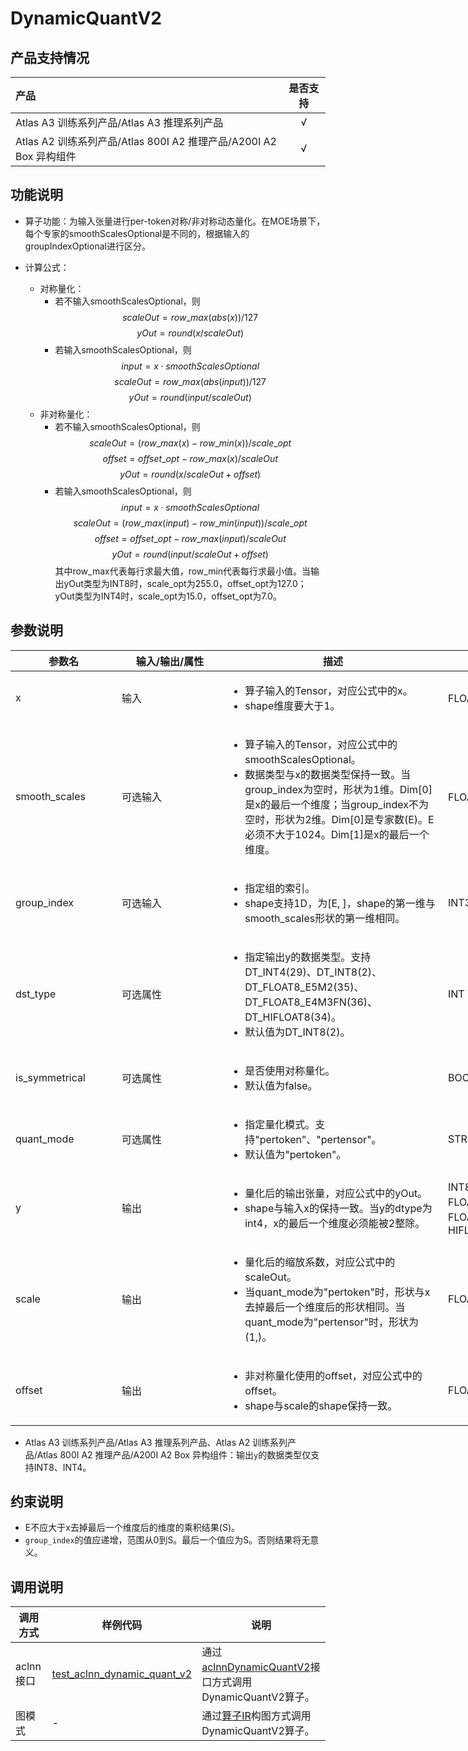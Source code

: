 # DynamicQuantV2

## 产品支持情况

| 产品                                                         | 是否支持 |
| :----------------------------------------------------------- | :------: |
| <term>Atlas A3 训练系列产品/Atlas A3 推理系列产品</term>     |    √     |
| <term>Atlas A2 训练系列产品/Atlas 800I A2 推理产品/A200I A2 Box 异构组件</term> |    √     |

## 功能说明

- 算子功能：为输入张量进行per-token对称/非对称动态量化。在MOE场景下，每个专家的smoothScalesOptional是不同的，根据输入的groupIndexOptional进行区分。

- 计算公式：
  - 对称量化：
    - 若不输入smoothScalesOptional，则
      $$
        scaleOut=row\_max(abs(x))/127
      $$
      $$
        yOut=round(x/scaleOut)
      $$
    - 若输入smoothScalesOptional，则
      $$
        input = x\cdot smoothScalesOptional
      $$
      $$
        scaleOut=row\_max(abs(input))/127
      $$
      $$
        yOut=round(input/scaleOut)
      $$
  - 非对称量化：
    - 若不输入smoothScalesOptional，则
      $$
        scaleOut=(row\_max(x) - row\_min(x))/scale\_opt
      $$
      $$
        offset=offset\_opt-row\_max(x)/scaleOut
      $$
      $$
        yOut=round(x/scaleOut+offset)
      $$
    - 若输入smoothScalesOptional，则
      $$
        input = x\cdot smoothScalesOptional
      $$
      $$
        scaleOut=(row\_max(input) - row\_min(input))/scale\_opt
      $$
      $$
        offset=offset\_opt-row\_max(input)/scaleOut
      $$
      $$
        yOut=round(input/scaleOut+offset)
      $$
  其中row\_max代表每行求最大值，row_min代表每行求最小值。当输出yOut类型为INT8时，scale_opt为255.0，offset_opt为127.0；yOut类型为INT4时，scale_opt为15.0，offset_opt为7.0。

## 参数说明

<table style="undefined;table-layout: fixed; width: 1005px"><colgroup>
  <col style="width: 170px">
  <col style="width: 170px">
  <col style="width: 352px">
  <col style="width: 213px">
  <col style="width: 100px">
  </colgroup>
  <thead>
    <tr>
      <th>参数名</th>
      <th>输入/输出/属性</th>
      <th>描述</th>
      <th>数据类型</th>
      <th>数据格式</th>
    </tr></thead>
  <tbody>
    <tr>
      <td>x</td>
      <td>输入</td>
      <td><ul><li>算子输入的Tensor，对应公式中的x。</li><li>shape维度要大于1。</li></ul></td>
      <td>FLOAT16、BFLOAT16</td>
      <td>ND</td>
    </tr>
    <tr>
      <td>smooth_scales</td>
      <td>可选输入</td>
      <td><ul><li>算子输入的Tensor，对应公式中的smoothScalesOptional。</li><li>数据类型与x的数据类型保持一致。当group_index为空时，形状为1维。Dim[0]是x的最后一个维度；当group_index不为空时，形状为2维。Dim[0]是专家数(E)。E必须不大于1024。Dim[1]是x的最后一个维度。</li></ul></td>
      <td>FLOAT16、BFLOAT16</td>
      <td>ND</td>
    </tr>
      <tr>
      <td>group_index</td>
      <td>可选输入</td>
      <td><ul><li>指定组的索引。</li><li>shape支持1D，为[E, ]，shape的第一维与smooth_scales形状的第一维相同。</li></ul></td>
      <td>INT32</td>
      <td>ND</td>
    </tr>
    <tr>
      <td>dst_type</td>
      <td>可选属性</td>
      <td><ul><li>指定输出y的数据类型。支持DT_INT4(29)、DT_INT8(2)、DT_FLOAT8_E5M2(35)、DT_FLOAT8_E4M3FN(36)、DT_HIFLOAT8(34)。</li><li>默认值为DT_INT8(2)。</li></ul></td>
      <td>INT</td>
      <td>-</td>
    </tr>
    <tr>
      <td>is_symmetrical</td>
      <td>可选属性</td>
      <td><ul><li>是否使用对称量化。</li><li>默认值为false。</li></ul></td>
      <td>BOOL</td>
      <td>-</td>
    </tr>
    <tr>
      <td>quant_mode</td>
      <td>可选属性</td>
      <td><ul><li>指定量化模式。支持"pertoken"、"pertensor"。</li><li>默认值为"pertoken"。</li></ul></td>
      <td>STRING</td>
      <td>-</td>
    </tr>
    <tr>
      <td>y</td>
      <td>输出</td>
      <td><ul><li>量化后的输出张量，对应公式中的yOut。</li><li>shape与输入x的保持一致。当y的dtype为int4，x的最后一个维度必须能被2整除。</li></ul></td>
      <td>INT8、INT4、FLOAT8_E5M2、FLOAT8_E4M3FN、HIFLOAT8</td>
      <td>ND</td>
    </tr>
    <tr>
      <td>scale</td>
      <td>输出</td>
      <td><ul><li>量化后的缩放系数，对应公式中的scaleOut。</li><li>当quant_mode为"pertoken"时，形状与x去掉最后一个维度后的形状相同。当quant_mode为"pertensor"时，形状为(1,)。</li></ul></td>
      <td>FLOAT32</td>
      <td>ND</td>
    </tr>
    <tr>
      <td>offset</td>
      <td>输出</td>
      <td><ul><li>非对称量化使用的offset，对应公式中的offset。</li><li>shape与scale的shape保持一致。</li></ul></td>
      <td>FLOAT32</td>
      <td>ND</td>
    </tr>
  </tbody></table>

- <term>Atlas A3 训练系列产品/Atlas A3 推理系列产品</term>、<term>Atlas A2 训练系列产品/Atlas 800I A2 推理产品/A200I A2 Box 异构组件：输出`y`的数据类型仅支持INT8、INT4。

## 约束说明

- E不应大于x去掉最后一个维度后的维度的乘积结果(S)。
- `group_index`的值应递增，范围从0到S。最后一个值应为S。否则结果将无意义。

## 调用说明

| 调用方式   | 样例代码           | 说明                                         |
| ---------------- | --------------------------- | --------------------------------------------------- |
| aclnn接口  | [test_aclnn_dynamic_quant_v2](examples/test_aclnn_dynamic_quant_v2.cpp) | 通过[aclnnDynamicQuantV2](docs/aclnnDynamicQuantV2.md)接口方式调用DynamicQuantV2算子。 |
| 图模式 | -  | 通过[算子IR](op_graph/dynamic_quant_v2_proto.h)构图方式调用DynamicQuantV2算子。         |

<!--[test_geir_dynamic_quant_v2](examples/test_geir_dynamic_quant_v2.cpp)-->